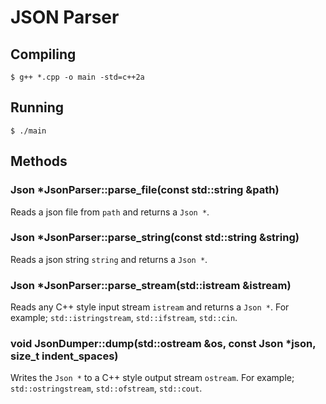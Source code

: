 # JSON Parser

## Compiling

```
$ g++ *.cpp -o main -std=c++2a
```

## Running

```
$ ./main
```

## Methods

### Json *JsonParser::parse_file(const std::string &path)

Reads a json file from `path` and returns a `Json *`.

### Json *JsonParser::parse_string(const std::string &string)

Reads a json string `string` and returns a `Json *`.

### Json *JsonParser::parse_stream(std::istream &istream)

Reads any C++ style input stream `istream` and returns a `Json *`. For example; `std::istringstream`, `std::ifstream`, `std::cin`.

### void JsonDumper::dump(std::ostream &os, const Json *json, size_t indent_spaces)

Writes the `Json *` to a C++ style output stream `ostream`. For example; `std::ostringstream`, `std::ofstream`, `std::cout`.
